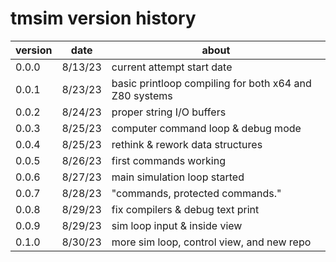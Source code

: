 # tmsim version history

|version|date|about|
|-------|----|-----|
|0.0.0|8/13/23|current attempt start date|
|0.0.1|8/23/23|basic printloop compiling for both x64 and Z80 systems|
|0.0.2|8/24/23|proper string I/O buffers|
|0.0.3|8/25/23|computer command loop & debug mode|
|0.0.4|8/25/23|rethink & rework data structures|
|0.0.5|8/26/23|first commands working|
|0.0.6|8/27/23|main simulation loop started|
|0.0.7|8/28/23|"commands, protected commands."|
|0.0.8|8/29/23|fix compilers & debug text print|
|0.0.9|8/29/23|sim loop input & inside view|
|0.1.0|8/30/23|more sim loop, control view, and new repo|
